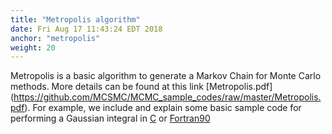 ```yaml
---
title: "Metropolis algorithm"
date: Fri Aug 17 11:43:24 EDT 2018
anchor: "metropolis"
weight: 20
---
```


Metropolis is a basic algorithm to generate a Markov Chain for Monte Carlo methods.
More details can be found at this link [Metropolis.pdf] (https://github.com/MCSMC/MCMC_sample_codes/raw/master/Metropolis.pdf).
For example, we include and explain some basic sample code for performing a Gaussian integral in [C](https://github.com/MCSMC/MCMC_sample_codes/blob/master/Gaussian.c)
or [Fortran90](https://github.com/MCSMC/MCMC_sample_codes/blob/master/Gaussian_Metropolis.f90)
